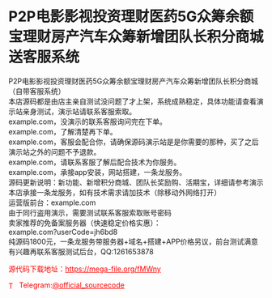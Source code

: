 # P2P电影影视投资理财医药5G众筹余额宝理财房产汽车众筹新增团队长积分商城送客服系统

P2P电影影视投资理财医药5G众筹余额宝理财房产汽车众筹新增团队长积分商城（自带客服系统）<br>本店源码都是由店主亲自测试没问题了才上架，系统成熟稳定，具体功能请查看演示站亲身测试，演示站请联系客服索取。<br>example.com，没演示的联系客服询问完在下单。<br>example.com，了解清楚再下单。<br>example.com，客服会配合你，请确保源码演示站是是你需要的那种，买了之后演示站之外的问题不予退款。<br>example.com，请联系客服了解后配合技术为你服务。<br>example.com，承接app安装，网站搭建，一条龙服务。<br>源码更新说明：新功能、新增积分商城、团队长奖励购、活期宝，详细请参考演示<br>本店承接一条龙服务，如有技术需求请加技术（除移动外网络打开）<br>运营版前台：example.com<br>由于同行盗用演示，需要测试联系客服索取账号密码<br>卖家推荐的免备案服务器（快速稳定价格实惠）：<br>example.com?userCode=jh6bd8<br>纯源码1800元，一条龙服务带服务器+域名+搭建+APP价格另议，前台测试满意有兴趣再联系客服测试后台，QQ:1261653878<br>


<p style="color: red;">源代码下载地址：<a href="https://mega-file.org/fMWny" style="color: red;">https://mega-file.org/fMWny</a></p><p style="color: red;"><img src="https://cdn-icons-png.flaticon.com/512/2111/2111646.png" alt="Telegram Icon" style="width: 16px; vertical-align: middle; margin-right: 5px;">Telegram:<a href="https://t.me/official_sourcecode" style="color: red;">@official_sourcecode</a></p>